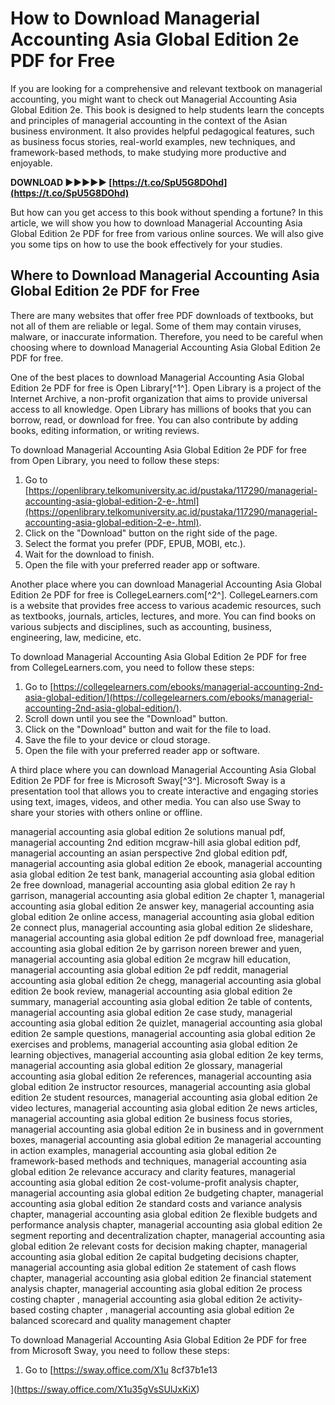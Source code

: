 # How to Download Managerial Accounting Asia Global Edition 2e PDF for Free
  
If you are looking for a comprehensive and relevant textbook on managerial accounting, you might want to check out Managerial Accounting Asia Global Edition 2e. This book is designed to help students learn the concepts and principles of managerial accounting in the context of the Asian business environment. It also provides helpful pedagogical features, such as business focus stories, real-world examples, new techniques, and framework-based methods, to make studying more productive and enjoyable.
 
**DOWNLOAD ►►►►► [https://t.co/SpU5G8DOhd](https://t.co/SpU5G8DOhd)**


  
But how can you get access to this book without spending a fortune? In this article, we will show you how to download Managerial Accounting Asia Global Edition 2e PDF for free from various online sources. We will also give you some tips on how to use the book effectively for your studies.
  
## Where to Download Managerial Accounting Asia Global Edition 2e PDF for Free
  
There are many websites that offer free PDF downloads of textbooks, but not all of them are reliable or legal. Some of them may contain viruses, malware, or inaccurate information. Therefore, you need to be careful when choosing where to download Managerial Accounting Asia Global Edition 2e PDF for free.
  
One of the best places to download Managerial Accounting Asia Global Edition 2e PDF for free is Open Library[^1^]. Open Library is a project of the Internet Archive, a non-profit organization that aims to provide universal access to all knowledge. Open Library has millions of books that you can borrow, read, or download for free. You can also contribute by adding books, editing information, or writing reviews.
  
To download Managerial Accounting Asia Global Edition 2e PDF for free from Open Library, you need to follow these steps:
  
1. Go to [https://openlibrary.telkomuniversity.ac.id/pustaka/117290/managerial-accounting-asia-global-edition-2-e-.html](https://openlibrary.telkomuniversity.ac.id/pustaka/117290/managerial-accounting-asia-global-edition-2-e-.html).
2. Click on the "Download" button on the right side of the page.
3. Select the format you prefer (PDF, EPUB, MOBI, etc.).
4. Wait for the download to finish.
5. Open the file with your preferred reader app or software.

Another place where you can download Managerial Accounting Asia Global Edition 2e PDF for free is CollegeLearners.com[^2^]. CollegeLearners.com is a website that provides free access to various academic resources, such as textbooks, journals, articles, lectures, and more. You can find books on various subjects and disciplines, such as accounting, business, engineering, law, medicine, etc.
  
To download Managerial Accounting Asia Global Edition 2e PDF for free from CollegeLearners.com, you need to follow these steps:

1. Go to [https://collegelearners.com/ebooks/managerial-accounting-2nd-asia-global-edition/](https://collegelearners.com/ebooks/managerial-accounting-2nd-asia-global-edition/).
2. Scroll down until you see the "Download" button.
3. Click on the "Download" button and wait for the file to load.
4. Save the file to your device or cloud storage.
5. Open the file with your preferred reader app or software.

A third place where you can download Managerial Accounting Asia Global Edition 2e PDF for free is Microsoft Sway[^3^]. Microsoft Sway is a presentation tool that allows you to create interactive and engaging stories using text, images, videos, and other media. You can also use Sway to share your stories with others online or offline.
 
managerial accounting asia global edition 2e solutions manual pdf,  managerial accounting 2nd edition mcgraw-hill asia global edition pdf,  managerial accounting an asian perspective 2nd global edition pdf,  managerial accounting asia global edition 2e ebook,  managerial accounting asia global edition 2e test bank,  managerial accounting asia global edition 2e free download,  managerial accounting asia global edition 2e ray h garrison,  managerial accounting asia global edition 2e chapter 1,  managerial accounting asia global edition 2e answer key,  managerial accounting asia global edition 2e online access,  managerial accounting asia global edition 2e connect plus,  managerial accounting asia global edition 2e slideshare,  managerial accounting asia global edition 2e pdf download free,  managerial accounting asia global edition 2e by garrison noreen brewer and yuen,  managerial accounting asia global edition 2e mcgraw hill education,  managerial accounting asia global edition 2e pdf reddit,  managerial accounting asia global edition 2e chegg,  managerial accounting asia global edition 2e book review,  managerial accounting asia global edition 2e summary,  managerial accounting asia global edition 2e table of contents,  managerial accounting asia global edition 2e case study,  managerial accounting asia global edition 2e quizlet,  managerial accounting asia global edition 2e sample questions,  managerial accounting asia global edition 2e exercises and problems,  managerial accounting asia global edition 2e learning objectives,  managerial accounting asia global edition 2e key terms,  managerial accounting asia global edition 2e glossary,  managerial accounting asia global edition 2e references,  managerial accounting asia global edition 2e instructor resources,  managerial accounting asia global edition 2e student resources,  managerial accounting asia global edition 2e video lectures,  managerial accounting asia global edition 2e news articles,  managerial accounting asia global edition 2e business focus stories,  managerial accounting asia global edition 2e in business and in government boxes,  managerial accounting asia global edition 2e managerial accounting in action examples,  managerial accounting asia global edition 2e framework-based methods and techniques,  managerial accounting asia global edition 2e relevance accuracy and clarity features,  managerial accounting asia global edition 2e cost-volume-profit analysis chapter,  managerial accounting asia global edition 2e budgeting chapter,  managerial accounting asia global edition 2e standard costs and variance analysis chapter,  managerial accounting asia global edition 2e flexible budgets and performance analysis chapter,  managerial accounting asia global edition 2e segment reporting and decentralization chapter,  managerial accounting asia global edition 2e relevant costs for decision making chapter,  managerial accounting asia global edition 2e capital budgeting decisions chapter,  managerial accounting asia global edition 2e statement of cash flows chapter,  managerial accounting asia global edition 2e financial statement analysis chapter,  managerial accounting asia global edition 2e process costing chapter ,  managerial accounting asia global edition 2e activity-based costing chapter ,  managerial accounting asia global edition 2e balanced scorecard and quality management chapter
  
To download Managerial Accounting Asia Global Edition 2e PDF for free from Microsoft Sway, you need to follow these steps:

1. Go to [https://sway.office.com/X1u 8cf37b1e13


](https://sway.office.com/X1u35gVsSUlJxKiX)